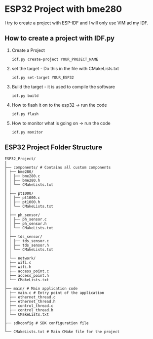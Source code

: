 # ESP32 Project with bme280
I try to create a project with ESP-IDF and I will only use VIM ad my IDF.

## How to create a project with IDF.py
1. Create a Project
    ```
    idf.py create-project YOUR_PROJECT_NAME
    ```
2. set the target - Do this in the file with CMakeLists.txt 
    ```
    idf.py set-target YOUR_ESP32
    ``` 

3. Build the target - it is used to compile the software
    ``` 
    idf.py build 
    ```

4. How to flash it on to the esp32 -> run the code
    ```
    idf.py flash
    ```

5. How to monitor what is going on -> run the code
    ```
    idf.py monitor
    ```
    
## ESP32 Project Folder Structure
```
ESP32_Project/
│
├── components/ # Contains all custom components
│ ├── bme280/
│ │ ├── bme280.c
│ │ ├── bme280.h
│ │ └── CMakeLists.txt
│ │
│ ├── pt1000/
│ │ ├── pt1000.c
│ │ ├── pt1000.h
│ │ └── CMakeLists.txt
│ │
│ ├── ph_sensor/
│ │ ├── ph_sensor.c
│ │ ├── ph_sensor.h
│ │ └── CMakeLists.txt
│ │
│ ├── tds_sensor/
│ │ ├── tds_sensor.c
│ │ ├── tds_sensor.h
│ │ └── CMakeLists.txt
│ │
│ └── network/
│ ├── wifi.c
│ ├── wifi.h
│ ├── access_point.c
│ ├── access_point.h
│ └── CMakeLists.txt
│
├── main/ # Main application code
│ ├── main.c # Entry point of the application
│ ├── ethernet_thread.c
│ ├── ethernet_thread.h
│ ├── control_thread.c
│ ├── control_thread.h
│ └── CMakeLists.txt
│
├── sdkconfig # SDK configuration file
│
└── CMakeLists.txt # Main CMake file for the project
```
